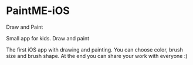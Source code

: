 # PaintME-iOS
Draw and Paint 


Small app for kids. Draw and paint

The first iOS app with drawing and painting.
You can choose color, brush size and brush shape.
At the end you can share your work with everyone :)
